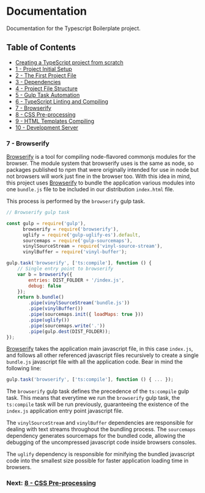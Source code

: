 # Documentation

Documentation for the Typescript Boilerplate project.


## Table of Contents

*  [Creating a TypeScript project from scratch](index.md#creating-project)
*  [1 - Project Initial Setup](index.md#initial-setup)
*  [2 - The First Project File](index.md#first-file)
*  [3 - Dependencies](chapter2.html#dependencies)
*  [4 - Project File Structure](chapter3.html#file-structure)
*  [5 - Gulp Task Automation](chapter4.html#task-automation)
*  [6 - TypeScript Linting and Compiling](chapter5.html#typescript)
*  [7 - Browserify](#browserify)
*  [8 - CSS Pre-processing](chapter7.html#sass)
*  [9 - HTML Templates Compiling](chapter8.html#handlebars)
*  [10 - Development Server](chapter9.html#browser-sync)


### 7 - Browserify <a name="browserify">

[Browserify](https://github.com/browserify/browserify)
is a tool for compiling node-flavored commonjs modules for the browser. The module system that browserify 
uses is the same as node, so packages published to npm that were originally intended for use in node but 
not browsers will work just fine in the browser too. With this idea in mind, this project uses 
[Browserify](https://github.com/browserify/browserify) to bundle the 
application various modules into one `bundle.js` file to be included in our distribution `index.html` file.

This process is performed by the `browserify` gulp task.

```javascript
// Browserify gulp task

const gulp = require('gulp'),
      browserify = require('browserify'),
      uglify = require('gulp-uglify-es').default,
      sourcemaps = require('gulp-sourcemaps'),
      vinylSourceStream = require('vinyl-source-stream'),
      vinylBuffer = require('vinyl-buffer');

gulp.task('browserify', ['ts:compile'], function () {
    // Single entry point to browserify
    var b = browserify({
        entries: DIST_FOLDER + '/index.js',
        debug: false
    });
    return b.bundle()
        .pipe(vinylSourceStream('bundle.js'))
        .pipe(vinylBuffer())
        .pipe(sourcemaps.init({ loadMaps: true }))
        .pipe(uglify())
        .pipe(sourcemaps.write('.'))
        .pipe(gulp.dest(DIST_FOLDER));
});
```

[Browserify](https://github.com/browserify/browserify) takes the application
main javascript file, in this case `index.js`, and follows all other referenced javascript files recursively
to create a single `bundle.js` javascript file with all the application code. Bear in mind the following line:

```javascript
gulp.task('browserify', ['ts:compile'], function () { ... });
```

The `browserify` gulp task defines the precedence of the `ts:compile` gulp task. This means that everytime we
run the `browserify` gulp task, the `ts:compile` task will be run previously, guaranteeing the existence of the 
`index.js` application entry point javascript file.

The `vinylSourceStream` and `vinylBuffer` dependencies are responsible for dealing with text streams throughout
the bundling process. The `sourcemaps` dependency generates sourcemaps for the bundled code, allowing the 
debugging of the uncompressed javascript code inside browsers consoles.

The `uglify` dependency is responsible for minifying the bundled javascript code into the smallest size possible
for faster application loading time in browsers.


### Next: [8 - CSS Pre-processing](chapter7.html#sass)
